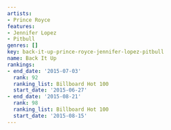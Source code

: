 ```yaml
---
artists:
- Prince Royce
features:
- Jennifer Lopez
- Pitbull
genres: []
key: back-it-up-prince-royce-jennifer-lopez-pitbull
name: Back It Up
rankings:
- end_date: '2015-07-03'
  rank: 92
  ranking_list: Billboard Hot 100
  start_date: '2015-06-27'
- end_date: '2015-08-21'
  rank: 98
  ranking_list: Billboard Hot 100
  start_date: '2015-08-15'
---
```


